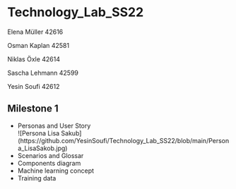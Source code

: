 # <h1>Technology_Lab_SS22</h1>

<p>Elena Müller 42616</p>
<p>Osman Kaplan 42581 </p>
<p>Niklas Öxle 42614 </p>
<p>Sascha Lehmann 42599 </p>
<p>Yesin Soufi 42612 </p>

<h2> Milestone 1 </h2>

 <ul>
    <li>Personas and User Story</li>
    ![Persona Lisa Sakub](https://github.com/YesinSoufi/Technology_Lab_SS22/blob/main/Persona_LisaSakob.jpg)
    <li>Scenarios and Glossar</li>
    <li>Components diagram</li>
  <li>Machine learning concept</li>
  <li>Training data</li>
  
</ul>

